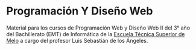 # Programación Y Diseño Web
Material para los cursos de Programación Web y Diseño Web II del 3° año del Bachillerato (EMT) de Informática de la [Escuela Técnica Superior de Melo](https://www.facebook.com/escuelatecnicasuperiormelo) a cargo del profesor Luis Sebastián de los Ángeles.
